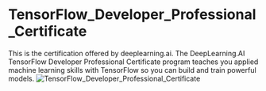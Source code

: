 # TensorFlow_Developer_Professional_Certificate
This is the certification offered by deeplearning.ai. The DeepLearning.AI TensorFlow Developer Professional Certificate program teaches you applied machine learning skills with TensorFlow so you can build and train powerful models. 
![TensorFlow_Developer_Professional_Certificate](https://github.com/muhammadsajad/TensorFlow_Developer_Professional_Certificate/assets/8354678/283b6c5a-8266-4066-8470-d915f9b57865)
